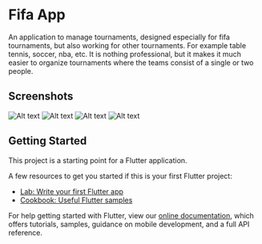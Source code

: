 # Fifa App

An application to manage tournaments, designed especially for fifa tournaments, but also working for other tournaments.
For example table tennis, soccer, nba, etc. It is nothing professional, but it makes it much easier to organize tournaments where the teams consist of a single or two people.

## Screenshots

![Alt text](/screenshot/homepage.jpg?raw=true "HomePage")
![Alt text](/screenshot/settings.jpg?raw=true "Settings")
![Alt text](/screenshot/tournament.jpg?raw=true "Tournament")
![Alt text](/screenshot/winner.jpg?raw=true "Winner")

## Getting Started

This project is a starting point for a Flutter application.

A few resources to get you started if this is your first Flutter project:

- [Lab: Write your first Flutter app](https://flutter.dev/docs/get-started/codelab)
- [Cookbook: Useful Flutter samples](https://flutter.dev/docs/cookbook)

For help getting started with Flutter, view our
[online documentation](https://flutter.dev/docs), which offers tutorials,
samples, guidance on mobile development, and a full API reference.
